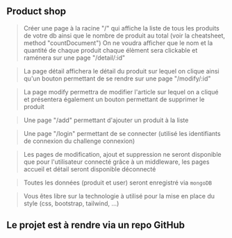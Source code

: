 ## Product shop

> Créer une page à la racine "/" qui affiche la liste de tous les produits de votre db ainsi que le nombre de produit au total (voir la cheatsheet, method "countDocument")
> On ne voudra afficher que le nom et la quantité de chaque produit chaque élèment sera clickable
> et raménera sur une page "/detail/:id"

> La page détail affichera le détail du produit sur lequel on clique ainsi qu'un bouton permettant de se rendre sur une page "/modify/:id"

> La page modify permettra de modifier l'article sur lequel on a cliqué et présentera également un bouton permettant de supprimer le produit

> Une page "/add" permettant d'ajouter un produit à la liste

> Une page "/login" permettant de se connecter (utilisé les identifiants de connexion du challenge connexion)

> Les pages de modification, ajout et suppression ne seront disponible que pour l'utilisateur connecté grâce à un middleware, les pages accueil et détail seront disponible déconnecté

> Toutes les données (produit et user) seront enregistré via `mongoDB`

> Vous êtes libre sur la technologie à utilisé pour la mise en place du style (css, bootstrap, tailwind, ...)
 
## Le projet est à rendre via un repo GitHub